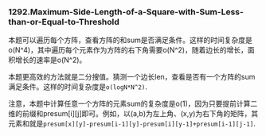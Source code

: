 ### 1292.Maximum-Side-Length-of-a-Square-with-Sum-Less-than-or-Equal-to-Threshold

本题可以遍历每个方阵，查看方阵的和sum是否满足条件。这样的时间复杂度是o(N^4)，其中遍历每个元素作为方阵的右下角需要o(N^2)，随着边长的增长，面积增长的速率是o(N^2)。

本题更高效的方法就是二分搜值。猜测一个边长len，查看是否有一个方阵的sum满足条件。这样的时间复杂度是```o(logN*N^2)```.

注意，本题中计算任意一个方阵的元素sum的复杂度是o(1)，因为只要提前计算二维的前缀和presum[i][j]即可。例如，以(a,b)为左上角、(x,y)为右下角的矩阵，其元素和就是```presum[x][y]-presum[i-1][y]-presum[i][y-1]+presum[i-1][j-1]```.
